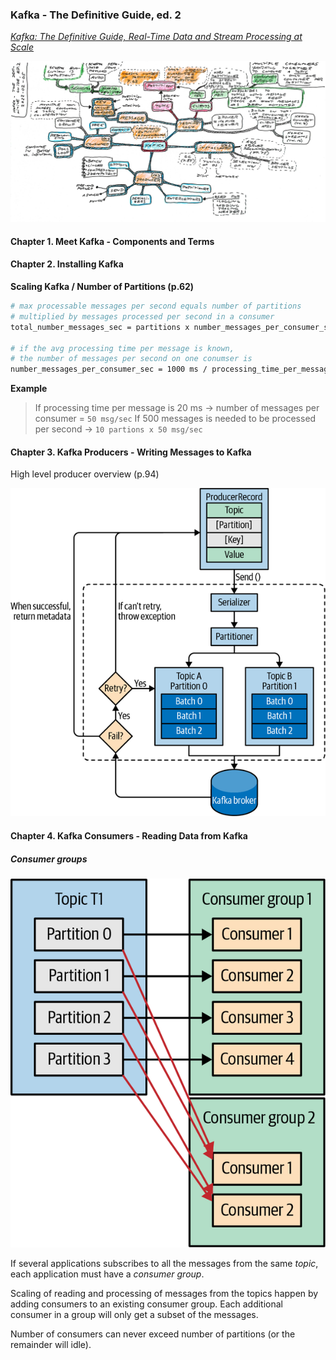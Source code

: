 ### Kafka - The Definitive Guide, ed. 2

[*Kafka: The Definitive Guide, Real-Time Data and Stream Processing at Scale*](https://www.confluent.io/resources/kafka-the-definitive-guide-v2/)

[![Kafka](kafka-2022-02-05.jpg "Kafka")](kafka-2022-02-05.jpg)

#### Chapter 1. **Meet Kafka** - Components and Terms

#### Chapter 2. **Installing Kafka**

**Scaling Kafka / Number of Partitions (p.62)**

```bash
# max processable messages per second equals number of partitions
# multiplied by messages processed per second in a consumer
total_number_messages_sec = partitions x number_messages_per_consumer_sec

# if the avg processing time per message is known,
# the number of messages per second on one conumser is
number_messages_per_consumer_sec = 1000 ms / processing_time_per_message_ms
```

**Example**

> If processing time per message is 20 ms -> number of messages per consumer = `50 msg/sec`
> If 500 messages is needed to be processed per second -> `10 partions x 50 msg/sec`

#### Chapter 3. **Kafka Producers** - Writing Messages to Kafka

High level producer overview (p.94)

![Kafka Producer](01-kafka-producer.png "Kafka Producer")

#### Chapter 4. **Kafka Consumers** - Reading Data from Kafka

##### Consumer groups

![Kafka Consumer Groups](02-kafka-consumer-groups.png "Kafka Consumer Groups")

If several applications subscribes to all the messages from the same *topic*, each application must have a *consumer group*.

Scaling of reading and processing of messages from the topics happen by adding consumers to an existing consumer group. Each additional consumer in a group will only get a subset of the messages.

Number of consumers can never exceed number of partitions (or the remainder will idle).
